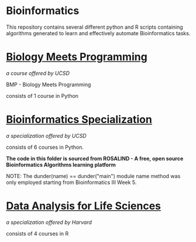# Bioinformatics


This repository contains several different python and R scripts containing algorithms generated to learn and effectively automate Bioinformatics tasks.

# [Biology Meets Programming](https://www.coursera.org/learn/bioinformatics)
_a course offered by UCSD_ 

BMP - Biology Meets Programming

consists of 1 course in Python

# [Bioinformatics Specialization](https://www.coursera.org/specializations/bioinformatics)
_a specialization offered by UCSD_ 

consists of 6 courses in Python. 

**The code in this folder is sourced from ROSALIND - A free, open source Bioinformatics Algorithms learning platform** 

NOTE: The dunder(name) == dunder("main") module name method was only employed starting from Bioinformatics III Week 5.

# [Data Analysis for Life Sciences](https://www.edx.org/professional-certificate/harvardx-data-analysis-for-life-sciences?index=product&queryID=771038caca508483526c0c77cdef1866&position=1)
_a specialization offered by Harvard_

consists of 4 courses in R 


